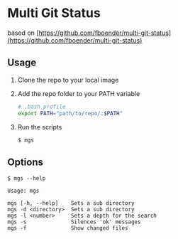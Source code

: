 # Multi Git Status

based on [https://github.com/fboender/multi-git-status](https://github.com/fboender/multi-git-status)

## Usage

1. Clone the repo to your local image
2. Add the repo folder to your PATH variable

    ```bash
    # .bash_profile
    export PATH="path/to/repo/:$PATH"
    ```
3. Run the scripts
    ```bash
    $ mgs
    ```

## Options

```
$ mgs --help

Usage: mgs

mgs [-h, --help]	Sets a sub directory
mgs -d <directory>	Sets a sub directory
mgs -l <number>		Sets a depth for the search
mgs -s				Silences 'ok' messages
mgs -f				Show changed files
```
